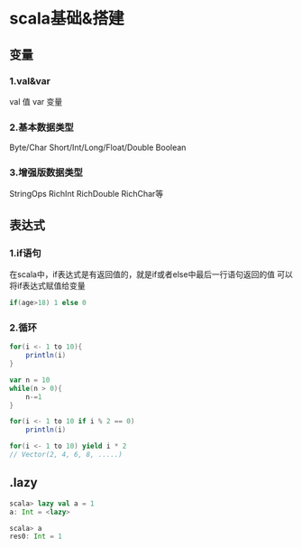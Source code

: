 # scala基础&搭建

## 变量
### 1.val&var
val 值
var 变量

### 2.基本数据类型
Byte/Char
Short/Int/Long/Float/Double
Boolean


### 3.增强版数据类型
StringOps
RichInt
RichDouble
RichChar等

## 表达式
### 1.if语句
在scala中，if表达式是有返回值的，就是if或者else中最后一行语句返回的值
可以将if表达式赋值给变量 
```scala
if(age>18) 1 else 0
```

### 2.循环
```scala
for(i <- 1 to 10){
    println(i)
}
```

```scala
var n = 10
while(n > 0){
    n-=1
}
```

```scala
for(i <- 1 to 10 if i % 2 == 0)
    println(i)
```

```scala
for(i <- 1 to 10) yield i * 2
// Vector(2, 4, 6, 8, .....)
```

## .lazy
```scala
scala> lazy val a = 1
a: Int = <lazy>

scala> a
res0: Int = 1
```